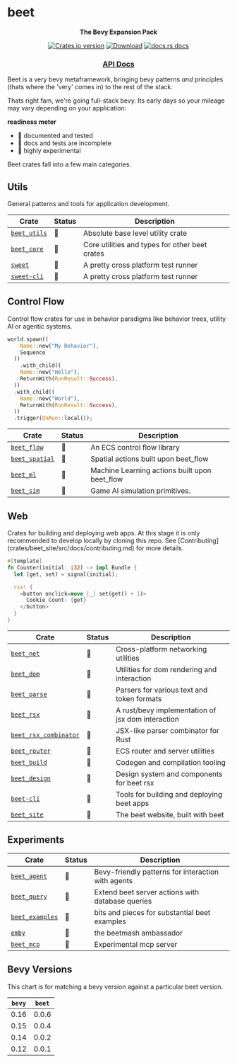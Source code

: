 # beet

<div align="center">
  <p>
    <strong>The Bevy Expansion Pack</strong>
  </p>
  <p>
    <a href="https://crates.io/crates/beet"><img src="https://img.shields.io/crates/v/beet.svg?style=flat-square" alt="Crates.io version" /></a>
    <a href="https://crates.io/crates/beet"><img src="https://img.shields.io/crates/d/beet.svg?style=flat-square" alt="Download" /></a>
    <a href="https://docs.rs/beet"><img src="https://img.shields.io/badge/docs-latest-blue.svg?style=flat-square" alt="docs.rs docs" /></a>
  </p>
  <h3>
    <!-- <a href="https://docs.rs/beet">Guidebook</a> -->
    <!-- <span> | </span> -->
    <a href="https://docs.rs/beet">API Docs</a>
    <!-- <span> | </span>
    <a href="https://mrchantey.github.io/beet/other/contributing.html">Contributing</a> -->
  </h3>
</div>

Beet is a very bevy metaframework, bringing bevy patterns *and* principles (thats where the 'very' comes in) to the rest of the stack.

Thats right fam, we're going full-stack bevy. Its early days so your mileage may vary depending on your application:

**readiness meter**
- 🌳 documented and tested
- 🌿 docs and tests are incomplete
- 🌱 highly experimental

Beet crates fall into a few main categories.

## Utils

General patterns and tools for application development.

| Crate                                            | Status | Description                                     |
| ------------------------------------------------ | ------ | ----------------------------------------------- |
| [`beet_utils`](crates/beet_utils/Cargo.toml)     | 🌱      | Absolute base level utility crate               |
| [`beet_core`](crates/beet_core/Cargo.toml)       | 🌱      | Core utilities and types for other beet crates  |
| [`sweet`](crates/sweet/Cargo.toml)               | 🌿      | A pretty cross platform test runner             |
| [`sweet-cli`](crates/sweet/cli/Cargo.toml)       | 🌿      | A pretty cross platform test runner             |


## Control Flow

Control flow crates for use in behavior paradigms like behavior trees, utility AI or agentic systems.

```rust
world.spawn((
    Name::new("My Behavior"),
    Sequence
  ))
	.with_child((
    Name::new("Hello"),
    ReturnWith(RunResult::Success),
  ))
  .with_child((
    Name::new("World"),
    ReturnWith(RunResult::Success),
  ))
  .trigger(OnRun::local());
```


| Crate                                            | Status | Description                                                       |
| ------------------------------------------------ | ------ | ----------------------------------------------------------------- |
| [`beet_flow`](crates/beet_flow/Cargo.toml)       | 🌳      | An ECS control flow library                    |
| [`beet_spatial`](crates/beet_spatial/Cargo.toml) | 🌿      | Spatial actions built upon beet_flow           |
| [`beet_ml`](crates/beet_ml/Cargo.toml)           | 🌱      | Machine Learning actions built upon beet_flow  |
| [`beet_sim`](crates/beet_sim/Cargo.toml)         | 🌱      | Game AI simulation primitives.                 |


## Web

Crates for building and deploying web apps. At this stage it is only recommended to develop locally by cloning this repo. See [Contributing] (crates/beet_site/src/docs/contributing.md) for more details.


```rust
#[template]
fn Counter(initial: i32) -> impl Bundle {
  let (get, set) = signal(initial);

  rsx! {
    <button onclick=move |_| set(get() + 1)>
      Cookie Count: {get}
    </button>
  }
}
```


| Crate                                          | Status | Description                                  |
| ---------------------------------------------- | ------ | -------------------------------------------- |
| [`beet_net`](crates/beet_net/Cargo.toml)       | 🌱      | Cross-platform networking utilities          |
| [`beet_dom`](crates/beet_dom/Cargo.toml)       | 🌱      | Utilities for dom rendering and interaction   |
| [`beet_parse`](crates/beet_parse/Cargo.toml)   | 🌱      | Parsers for various text and token formats   |
| [`beet_rsx`](crates/beet_rsx/Cargo.toml)       | 🌱      | A rust/bevy implementation of jsx dom interaction |
| [`beet_rsx_combinator`](crates/beet_rsx_combinator/Cargo.toml) | 🌱      | JSX-like parser combinator for Rust          |
| [`beet_router`](crates/beet_router/Cargo.toml) | 🌱      | ECS router and server utilities          |
| [`beet_build`](crates/beet_build/Cargo.toml)   | 🌱      | Codegen and compilation tooling              |
| [`beet_design`](crates/beet_design/Cargo.toml) | 🌱      | Design system and components for beet rsx    |
| [`beet-cli`](crates/beet-cli/Cargo.toml)       | 🌱      | Tools for building and deploying beet apps   |
| [`beet_site`](crates/beet_site/Cargo.toml)     | 🌱      | The beet website, built with beet            |


## Experiments

| Crate                                            | Status | Description                                               |
| ------------------------------------------------ | ------ | --------------------------------------------------------- |
| [`beet_agent`](crates/beet_agent/Cargo.toml)     | 🌱      | Bevy-friendly patterns for interaction with agents       |
| [`beet_query`](crates/beet_query/Cargo.toml)     | 🌱      | Extend beet server actions with database queries         |
| [`beet_examples`](crates/beet_examples/Cargo.toml) | 🌱      | bits and pieces for substantial beet examples            |
| [`emby`](crates/emby/Cargo.toml)                 | 🌱      | the beetmash ambassador                                   |
| [`beet_mcp`](crates/beet_mcp/Cargo.toml)         | 🌱      | Experimental mcp server                                   |


## Bevy Versions

This chart is for matching a bevy version against a particular beet version.

| `bevy` | `beet` |
| ------ | ------ |
| 0.16   | 0.0.6  |
| 0.15   | 0.0.4  |
| 0.14   | 0.0.2  |
| 0.12   | 0.0.1  |
